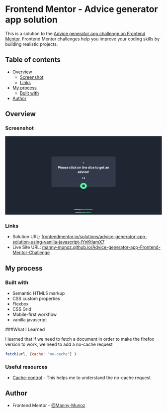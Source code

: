 # Frontend Mentor - Advice generator app solution

This is a solution to the [Advice generator app challenge on Frontend Mentor](https://www.frontendmentor.io/challenges/advice-generator-app-QdUG-13db). Frontend Mentor challenges help you improve your coding skills by building realistic projects.

## Table of contents

- [Overview](#overview)
  - [Screenshot](#screenshot)
  - [Links](#links)
- [My process](#my-process)
  - [Built with](#built-with)
- [Author](#author)

## Overview

### Screenshot

![](./screenshot.png)

### Links

- Solution URL: [frontendmentor.io/solutions/advice-generator-app-solution-using-vanilla-javascript-IYnKtIamX7](https://www.frontendmentor.io/solutions/advice-generator-app-solution-using-vanilla-javascript-IYnKtIamX7)
- Live Site URL: [manny-munoz.github.io/Advice-generator-app-Frontend-Mentor-Challenge](https://manny-munoz.github.io/Advice-generator-app-Frontend-Mentor-Challenge/)

## My process

### Built with

- Semantic HTML5 markup
- CSS custom properties
- Flexbox
- CSS Grid
- Mobile-first workflow
- vanilla javascript

###What I Learned

I learned that if we need to fetch a document in order to make the firefox version to work, we need to add a no-cache request

```js
fetch(url, {cache: "no-cache"} )
```

### Useful resources

- [Cache-control](https://developer.mozilla.org/en-US/docs/Web/CSS/@media/hover) - This helps me to understand the no-cache request 

## Author

- Frontend Mentor - [@Manny-Munoz](https://www.frontendmentor.io/profile/Manny-Munoz)


